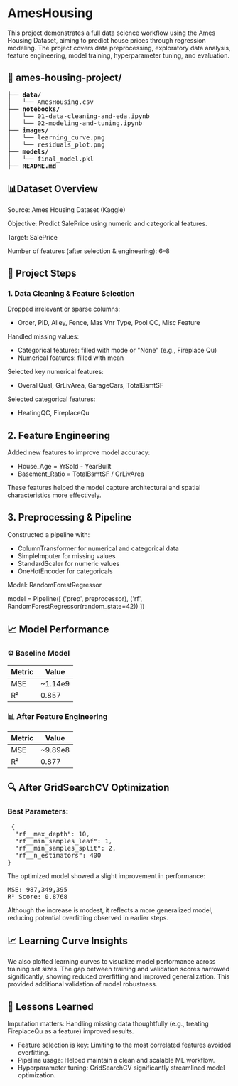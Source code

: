 # AmesHousing
This project demonstrates a full data science workflow using the Ames Housing Dataset, aiming to predict house prices through regression modeling. The project covers data preprocessing, exploratory data analysis, feature engineering, model training, hyperparameter tuning, and evaluation.

## 📂 ames-housing-project/
<pre><strong>├── data/ </strong>
│   └── AmesHousing.csv
<strong>├── notebooks/</strong>
│   └── 01-data-cleaning-and-eda.ipynb
│   └── 02-modeling-and-tuning.ipynb
<strong>├── images/ </strong>
│   └── learning_curve.png
│   └── residuals_plot.png
<strong>├── models/ </strong>
│   └── final_model.pkl
<strong>├── README.md </strong></pre>

## 📊Dataset Overview
Source: Ames Housing Dataset (Kaggle)

Objective: Predict SalePrice using numeric and categorical features.

Target: SalePrice

Number of features (after selection & engineering): 6–8

## 🔧 Project Steps
### 1. Data Cleaning & Feature Selection
Dropped irrelevant or sparse columns:
* Order, PID, Alley, Fence, Mas Vnr Type, Pool QC, Misc Feature

Handled missing values:
* Categorical features: filled with mode or "None" (e.g., Fireplace Qu)
* Numerical features: filled with mean

Selected key numerical features:
* OverallQual, GrLivArea, GarageCars, TotalBsmtSF

Selected categorical features:
* HeatingQC, FireplaceQu

## 2. Feature Engineering
Added new features to improve model accuracy:
* House_Age = YrSold - YearBuilt
* Basement_Ratio = TotalBsmtSF / GrLivArea

These features helped the model capture architectural and spatial characteristics more effectively.

## 3. Preprocessing & Pipeline
Constructed a pipeline with:
* ColumnTransformer for numerical and categorical data
* SimpleImputer for missing values
* StandardScaler for numeric values
* OneHotEncoder for categoricals

Model: RandomForestRegressor

  model = Pipeline([
    ('prep', preprocessor),
    ('rf', RandomForestRegressor(random_state=42))
])

## 📈 Model Performance
### ⚙️ Baseline Model
| Metric | Value    |
| ------ | -------- |
| MSE    | \~1.14e9 |
| R²     | 0.857    |
### 📊 After Feature Engineering
| Metric | Value    |
| ------ | -------- |
| MSE    | \~9.89e8 |
| R²     | 0.877    |
## 🔍 After GridSearchCV Optimization
### Best Parameters:
<pre> {
  "rf__max_depth": 10,
  "rf__min_samples_leaf": 1,
  "rf__min_samples_split": 2,
  "rf__n_estimators": 400
} </pre>
The optimized model showed a slight improvement in performance:

<pre>MSE: 987,349,395
R² Score: 0.8768 </pre>
Although the increase is modest, it reflects a more generalized model, reducing potential overfitting observed in earlier steps.

## 📈 Learning Curve Insights
We also plotted learning curves to visualize model performance across training set sizes. The gap between training and validation scores narrowed significantly, showing reduced overfitting and improved generalization. This provided additional validation of model robustness.

## 🧠 Lessons Learned
Imputation matters: Handling missing data thoughtfully (e.g., treating FireplaceQu as a feature) improved results.
* Feature selection is key: Limiting to the most correlated features avoided overfitting.
* Pipeline usage: Helped maintain a clean and scalable ML workflow.
* Hyperparameter tuning: GridSearchCV significantly streamlined model optimization.
